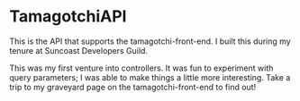 # TamagotchiAPI

This is the API that supports the tamagotchi-front-end. I built this during my tenure at Suncoast Developers Guild.

This was my first venture into controllers. It was fun to experiment with query parameters; I was able to make things a little more interesting. Take a trip to my graveyard page on the tamagotchi-front-end to find out!
